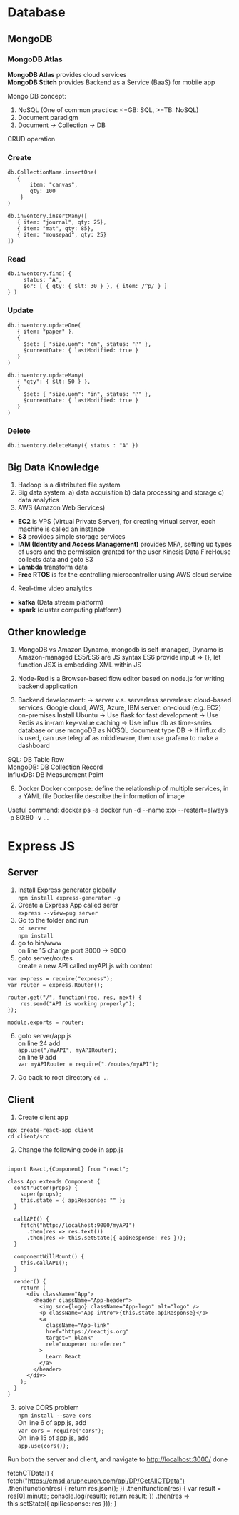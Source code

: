 # Database

## MongoDB

### MongoDB Atlas

**MongoDB Atlas** provides cloud services  
**MongoDB Stitch** provides Backend as a Service (BaaS) for mobile app

Mongo DB concept:

1. NoSQL (One of common practice: <=GB: SQL, >=TB: NoSQL)
2. Document paradigm
3. Document -> Collection -> DB

CRUD operation  

### Create

```
db.CollectionName.insertOne(
   {
       item: "canvas",
       qty: 100
    }
)
```

```
db.inventory.insertMany([
   { item: "journal", qty: 25},
   { item: "mat", qty: 85},
   { item: "mousepad", qty: 25}
])
```

### Read

```
db.inventory.find( {
     status: "A",
     $or: [ { qty: { $lt: 30 } }, { item: /^p/ } ]
} )
```

### Update

```
db.inventory.updateOne(
   { item: "paper" },
   {
     $set: { "size.uom": "cm", status: "P" },
     $currentDate: { lastModified: true }
   }
)
```

```
db.inventory.updateMany(
   { "qty": { $lt: 50 } },
   {
     $set: { "size.uom": "in", status: "P" },
     $currentDate: { lastModified: true }
   }
)
```

### Delete

```
db.inventory.deleteMany({ status : "A" })
```

## Big Data Knowledge

1. Hadoop is a distributed file system
2. Big data system: a) data acquisition b) data processing and storage c) data analytics
3. AWS (Amazon Web Services)  

- **EC2** is VPS (Virtual Private Server), for creating virtual server, each machine is called an instance  
- **S3** provides simple storage services  
- **IAM (Identity and Access Management)** provides MFA, setting up types of users and the permission granted for the user Kinesis Data FireHouse collects data and goto S3  
- **Lambda** transform data
- **Free RTOS** is for the controlling microcontroller using AWS cloud service

4. Real-time video analytics

- **kafka** (Data stream platform)
- **spark** (cluster computing platform)

## Other knowledge

1. MongoDB vs Amazon Dynamo, mongodb is self-managed, Dynamo is Amazon-managed
ES5/ES6 are JS syntax
ES6 provide input => {}, let function
JSX is embedding XML within JS

6. Node-Red is a Browser-based flow editor based on node.js for writing backend application
7. Backend development:
-> server v.s. serverless
serverless: cloud-based services: Google cloud, AWS, Azure, IBM
server:
on-cloud (e.g. EC2)
on-premises
Install Ubuntu -> Use flask for fast development
-> Use Redis as in-ram key-value caching
-> Use influx db as time-series database or use mongoDB as NOSQL document type DB
-> If influx db is used, can use telegraf as middleware, then use grafana to make a dashboard

SQL: DB Table Row  
MongoDB: DB Collection Record  
InfluxDB: DB Measurement Point  

8. Docker
Docker compose: define the relationship of multiple services, in a YAML file
Dockerfile describe the information of image

Useful command:
docker ps -a
docker run -d --name xxx --restart=always -p 80:80 -v ...

# Express JS

## Server

1. Install Express generator globally  
```npm install express-generator -g```
2. Create a Express App called serer  
```express --view=pug server```
3. Go to the folder and run  
```cd server```  
```npm install```
4. go to bin/www  
on line 15 change port 3000 -> 9000  
5. goto server/routes  
create a new API called myAPI.js with content

```
var express = require("express");
var router = express.Router();

router.get("/", function(req, res, next) {
    res.send("API is working properly");
});

module.exports = router;
```

6. goto server/app.js  
on line 24 add  
```app.use("/myAPI", myAPIRouter);```  
on line 9 add  
```var myAPIRouter = require("./routes/myAPI");```

7. Go back to root directory
```cd ..```

## Client

1. Create client app

```
npx create-react-app client
cd client/src
```

2. Change the following code in app.js

```

import React,{Component} from "react";

class App extends Component {
  constructor(props) {
    super(props);
    this.state = { apiResponse: "" };
  }

  callAPI() {
    fetch("http://localhost:9000/myAPI")
      .then(res => res.text())
      .then(res => this.setState({ apiResponse: res }));
  }

  componentWillMount() {
    this.callAPI();
  }

  render() {
    return (
      <div className="App">
        <header className="App-header">
          <img src={logo} className="App-logo" alt="logo" />
          <p className="App-intro">{this.state.apiResponse}</p>
          <a
            className="App-link"
            href="https://reactjs.org"
            target="_blank"
            rel="noopener noreferrer"
          >
            Learn React
          </a>
        </header>
      </div>
    );
  }
}
```

3. solve CORS problem  
```npm install --save cors```  
On line 6 of app.js, add  
```var cors = require("cors");```  
On line 15 of app.js, add  
```app.use(cors());```

Run both the server and client, and navigate to <http://localhost:3000/> done

  fetchCTData() {
    fetch("<https://emsd.arupneuron.com/api/DP/GetAllCTData")>
      .then(function(res) {
        return res.json();
      })
      .then(function(res) {
        var result = res[0].minute;
        console.log(result);
        return result;
      })
      .then(res => this.setState({ apiResponse: res }));
  }
